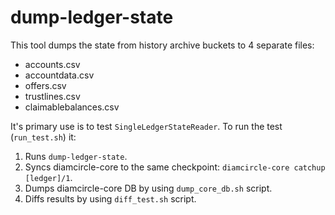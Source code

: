 # dump-ledger-state

This tool dumps the state from history archive buckets to 4 separate files:
* accounts.csv
* accountdata.csv
* offers.csv
* trustlines.csv
* claimablebalances.csv

It's primary use is to test `SingleLedgerStateReader`. To run the test (`run_test.sh`) it:
1. Runs `dump-ledger-state`.
2. Syncs diamcircle-core to the same checkpoint: `diamcircle-core catchup [ledger]/1`.
3. Dumps diamcircle-core DB by using `dump_core_db.sh` script.
4. Diffs results by using `diff_test.sh` script.
